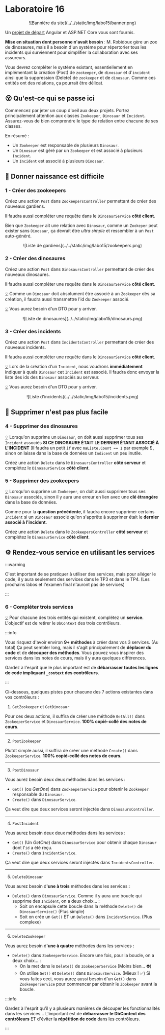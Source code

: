 # Laboratoire 16

<center>![Bannière du site](../../static/img/labo15/banner.png)</center>

Un [projet de départ](../../static/files/labo15.zip) Angular et ASP.NET Core vous sont fournis.

**Mise en situation dont personne n'avait besoin** : M. Robidoux gère un zoo de dinosaures, mais il a besoin d'un système pour répertorier tous les incidents qui surviennent pour simplifier la collaboration avec ses assureurs.

Vous devrez compléter le système existant, essentiellement en implémentant la création (Post) de `zookeeper`, de `dinosaur` et d'`incident` ainsi que la suppression (Delete) de `zookeeper` et de `dinosaur`. Comme ces entités ont des relations, ça pourrait être délicat.

## 😵 Qu'est-ce qui se passe ici

Commencez par jeter un coup d'oeil aux deux projets. Portez principalement attention aux classes `Zookeeper`, `Dinosaur` et `Incident`. Assurez-vous de bien comprendre le type de relation entre chacune de ses classes.

En résumé :
* Un `Zookeeper` est responsable de plusieurs `Dinosaur`.
* Un `Dinosaur` est géré par un `Zookeeper` et est associé à plusieurs `Incident`.
* Un `Incident` est associé à plusieurs `Dinosaur`.

## 🥚 Donner naissance est difficile

### 1 - Créer des zookeepers

Créez une action `Post` dans `ZookeepersController` permettant de créer des nouveaux gardiens.

Il faudra aussi compléter une requête dans le `DinosaurService` **côté client**.

Bien que `Zookeeper` ait une relation avec `Dinosaur`, comme un `Zookeper` peut exister sans `Dinosaur`,
ça devrait être _ultra simple_ et ressembler à un `Post` auto-généré.

<center>![Liste de gardiens](../../static/img/labo15/zookeepers.png)</center>

### 2 - Créer des dinosaures

Créez une action `Post` dans `DinosaursController` permettant de créer des nouveaux dinosaures.

Il faudra aussi compléter une requête dans le `DinosaurService` **côté client**.

[💡](/cours/rencontre8.1#-création) Comme un `Dinosaur` doit absolument être associé à un `Zookeeper` dès sa création, il faudra aussi transmettre l'id du `Zookeeper` associé.

[💡](/cours/rencontre8.1#-data-transfer-objects) Vous aurez besoin d'un DTO pour y arriver.

<center>![Liste de dinosaures](../../static/img/labo15/dinosaurs.png)</center>

### 3 - Créer des incidents

Créez une action `Post` dans `IncidentsController` permettant de créer des nouveaux incidents.

Il faudra aussi compléter une requête dans le `DinosaurService` **côté client**.

[💡](/cours/rencontre8.1#-création) Lors de la création d'un `Incident`, nous voudrons **immédiatement** indiquer à quels `Dinosaur` cet `Incident` est associé. Il faudra donc envoyer la liste des ids des `Dinosaur` associés au serveur.

[💡](/cours/rencontre8.1#-data-transfer-objects) Vous aurez besoin d'un DTO pour y arriver.

<center>![Liste d'incidents](../../static/img/labo15/incidents.png)</center>

## 🔪 Supprimer n'est pas plus facile

### 4 - Supprimer des dinosaures

[💡](/cours/rencontre8.1#-suppression) Lorsqu'on supprime un `Dinosaur`, on doit aussi supprimer tous ses `Incident` associés **SI CE DINOSAURE ÉTAIT LE DERNIER ÉTANT ASSOCIÉ À L'INCIDENT** (Il faudra un petit `if` avec `maListe.Count == 1` par exemple !), sinon on laisse dans la base de données un `Indicent` un peu inutile.

Créez une action `Delete` dans le `DinosaursController` **côté serveur** et complétez le `DinosaurService` **côté client**.

### 5 - Supprimer des zookeepers

[💡](/cours/rencontre8.1#-suppression) Lorsqu'on supprime un `Zookeeper`, on doit aussi supprimer tous ses `Dinosaur` associés, sinon il y aura une erreur en lien avec une **clé étrangère** dans la base de données. 

Comme pour la **question précédente**, il faudra encore supprimer certains `Incident` si un `Dinosaur` associé qu'on s'apprête à supprimer était le **dernier associé à l'incident**. 

Créez une action `Delete` dans le `ZookeepersController` **côté serveur** et complétez le `DinosaurService` **côté client**.

## ⚙ Rendez-vous service en utilisant les services

:::warning

C'est important de se pratiquer à utiliser des services, mais pour alléger le code, il y aura seulement des services dans le TP3 et dans le TP4. (Les prochains labos et l'examen final n'auront pas de services)

:::

### 6 - Compléter trois services

[💡](/cours/rencontre8.1#-services) Pour chacune des trois entités qui existent, complétez un **service**. L'objectif est de retirer le `DbContext` des trois contrôleurs. 

:::info

Vous risquez d'avoir environ **9+ méthodes** à créer dans vos 3 services. (Au total) Ça peut sembler long, mais il s'agit principalement de **déplacer du code** et de **découper des méthodes**. Vous pouvez vous inspirer des services dans les notes de cours, mais il y aura quelques différences.

Gardez à l'esprit que le plus important est de **débarrasser toutes les lignes de code impliquant `_context` des contrôleurs**.

:::

Ci-dessous, quelques pistes pour chacune des 7 actions existantes dans vos contrôleurs :

1. `GetZookeeper` et `GetDinosaur`

Pour ces deux actions, il suffira de créer une méthode `GetAll()` dans `ZookeeperService` et `DinosaurService`. **100% copié-collé des notes de cours**.

<hr/>

2. `PostZookeeper`

Plutôt simple aussi, il suffira de créer une méthode `Create()` dans `ZookeeperService`. **100% copié-collé des notes de cours**.

<hr/>

3. `PostDinosaur`

Vous aurez besoin deux deux méthodes dans les services :

* `Get()` (ou _GetOne_) dans `ZookeeperService` pour obtenir le `Zookeeper` responsable du `Dinosaur`.
* `Create()` dans `DinosaurService`.

Ça veut dire que deux services seront injectés dans `DinosaursController`.

<hr/>

4. `PostIncident`

Vous aurez besoin deux deux méthodes dans les services :

* `Get()` (Un _GetOne_) dans `DinosaurService` pour obtenir chaque `Dinosaur` dont l'`id` a été reçu.
* `Create()` dans `IncidentService`.

Ça veut dire que deux services seront injectés dans `IncidentsController`.

<hr/>

5. `DeleteDinosaur`

Vous aurez besoin d'**une à trois** méthodes dans les services :

* `Delete()` dans `DinosaurService`. Comme il y aura une boucle qui supprime des `Incident`, on a deux choix... :
  * Soit on encapsule cette boucle dans la méthode `Delete()` de `DinosaurService()` (Plus simple)
  * Soit on crée un `Get()` ET un `Delete()` dans `IncidentService`. (Plus complexe)

<hr/>

6. `DeleteZookeeper`

Vous aurez besoin d'**une à quatre** méthodes dans les services :

* `Delete()` dans `ZookeeperService`. Encore une fois, pour la boucle, on a deux choix... :
  * On la met dans le `Delete()` de `ZookeeperService` (Moins bien... ⛔)
  * On utilise `Get()` et `Delete()` dans `DinosaurService`. (Mieux ! ✅) Si vous faites ceci, vous aurez aussi besoin d'un `Get()` dans `ZookeeperService` pour commencer par obtenir le `Zookeeper` avant la boucle.

:::info

Gardez à l'esprit qu'il y a plusieurs manières de découper les fonctionnalités dans les services... L'important est de **débarrasser le DbContext des contrôleurs** ET d'éviter la **répétition de code** dans les contrôleurs.

:::


